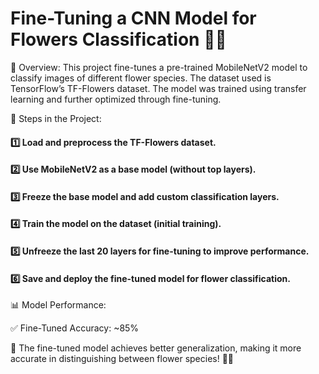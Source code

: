 # Fine-Tuning a CNN Model for Flowers Classification 🌸🌻
📌 Overview:
This project fine-tunes a pre-trained MobileNetV2 model to classify images of different flower species. The dataset used is TensorFlow’s TF-Flowers dataset. The model was trained using transfer learning and further optimized through fine-tuning.

📌 Steps in the Project:

#### 1️⃣ Load and preprocess the TF-Flowers dataset.
#### 2️⃣ Use MobileNetV2 as a base model (without top layers).
#### 3️⃣ Freeze the base model and add custom classification layers.
#### 4️⃣ Train the model on the dataset (initial training).
#### 5️⃣ Unfreeze the last 20 layers for fine-tuning to improve performance.
#### 6️⃣ Save and deploy the fine-tuned model for flower classification.

📊 Model Performance:

✅ Fine-Tuned Accuracy: ~85%

🚀 The fine-tuned model achieves better generalization, making it more accurate in distinguishing between flower species! 🌿✨
